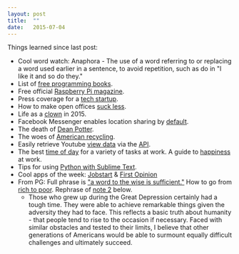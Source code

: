 ```yaml
---
layout: post
title:  ""
date:   2015-07-04
---
```

Things learned since last post:

* Cool word watch: Anaphora - The use of a word referring to or replacing a word used earlier in a sentence, to avoid repetition, such as do in "I like it and so do they."
* List of [free programming books](http://hackershelf.com/browse/?popular=1).
* Free official [Raspberry Pi magazine](https://www.raspberrypi.org/magpi/).
* Press coverage for a [tech startup](https://news.ycombinator.com/item?id=9616583&utm_term=comment).
* How to make open offices [suck less](http://www.mattblodgett.com/2015/05/open-plan-office-suck-less.html).
* Life as a [clown](http://nymag.com/daily/intelligencer/2015/05/fears-of-boswick-the-clown.html) in 2015.
* Facebook Messenger enables location sharing by [default](https://medium.com/@arankhanna/stalking-your-friends-with-facebook-messenger-9da8820bd27d).
* The death of [Dean Potter](http://www.nytimes.com/2015/06/14/sports/dean-potter-final-yosemite-jump.html?utm_source=nextdraft&utm_medium=email).
* The woes of [American recycling](http://www.washingtonpost.com/local/dc-politics/american-recycling-is-stalling-and-the-big-blue-bin-is-one-reason-why/2015/06/20/914735e4-1610-11e5-9ddc-e3353542100c_story.html?utm_source=nextdraft&utm_medium=email).
* Easily retrieve Youtube [view data](http://minimaxir.com/2015/06/cars-2/) via the [API](https://developers.google.com/youtube/v3/).
* The best [time of day](http://www.fastcompany.com/3047586/know-it-all/the-best-time-of-day-to-do-everything-at-work?utm_source=nextdraft&utm_medium=email) for a variety of tasks at work. A guide to [happiness](http://www.wired.com/2015/06/rashida-jones-guide-to-happiness-at-work/?utm_source=nextdraft&utm_medium=email) at work.
* Tips for using [Python with Sublime Text](https://realpython.com/blog/python/setting-up-sublime-text-3-for-full-stack-python-development/#.VY6mEPly9t4.reddit).
* Cool apps of the week: [Jobstart](https://news.ycombinator.com/item?id=9771891&utm_term=comment) & [First Opinion](http://firstopinionapp.com/how-it-works/)
* From PG: Full phrase is ["a word to the wise is sufficient."](http://www.paulgraham.com/word.html) How to go from [rich to poor](http://www.paulgraham.com/selfindulgence.html). Rephrase of [note 2](http://www.paulgraham.com/discover.html) below.
	* Those who grew up during the Great Depression certainly had a tough time. They were able to achieve remarkable things given the adversity they had to face. This reflects a basic truth about humanity - that people tend to rise to the occasion if necessary. Faced with similar obstacles and tested to their limits, I believe that other generations of Americans would be able to surmount equally difficult challenges and ultimately succeed.